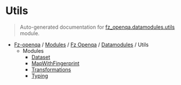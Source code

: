 # Utils

> Auto-generated documentation for [fz_openqa.datamodules.utils](blob/master/fz_openqa/datamodules/utils/__init__.py) module.

- [Fz-openqa](../../../README.md#fz-openqa-index) / [Modules](../../../MODULES.md#fz-openqa-modules) / [Fz Openqa](../../index.md#fz-openqa) / [Datamodules](../index.md#datamodules) / Utils
    - Modules
        - [Dataset](dataset.md#dataset)
        - [MapWithFingerprint](map_with_fingerprint.md#mapwithfingerprint)
        - [Transformations](transformations.md#transformations)
        - [Typing](typing.md#typing)
